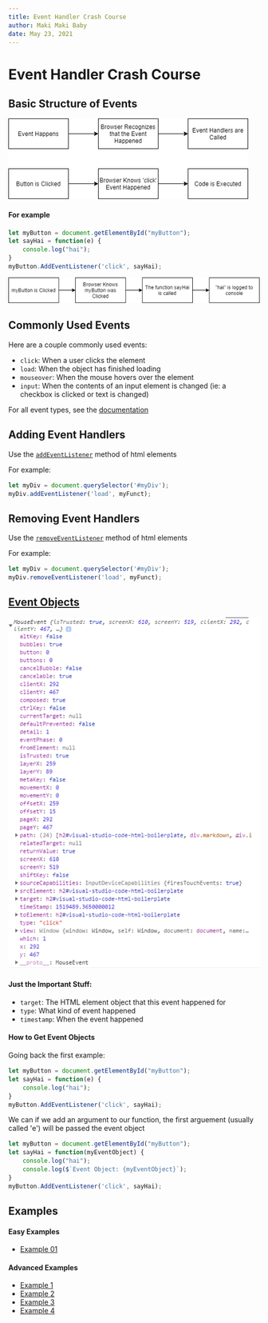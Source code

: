```yaml
---
title: Event Handler Crash Course
author: Maki Maki Baby
date: May 23, 2021
---
```



# Event Handler Crash Course

## Basic Structure of Events
![](SRC/EventWhathappens.jpg)

#### For example
```js
let myButton = document.getElementById("myButton");
let sayHai = function(e) {
    console.log("hai");
}
myButton.AddEventListener('click', sayHai);
```
![](SRC/practicalflowchart.png)

## Commonly Used Events
Here are a couple commonly used events:
- `click`: When a user clicks the element
- `load`: When the object has finished loading
- `mouseover`: When the mouse hovers over the element
- `input`: When the contents of an input element is changed (ie: a checkbox is clicked or text is changed)

For all event types, see the [documentation](https://developer.mozilla.org/en-US/docs/Web/Events)

## Adding Event Handlers
Use the [`addEventListener`](https://developer.mozilla.org/en-US/docs/Web/API/EventTarget/addEventListener) method of html elements

For example:
```js
let myDiv = document.querySelector('#myDiv');
myDiv.addEventListener('load', myFunct);
```

## Removing Event Handlers
Use the [`removeEventListener`](https://developer.mozilla.org/en-US/docs/Web/API/EventTarget/removeEventListener) method of html elements

For example:
```js
let myDiv = document.querySelector('#myDiv');
myDiv.removeEventListener('load', myFunct);
```

## [Event Objects](https://developer.mozilla.org/en-US/docs/Web/API/Event)
![](SRC/event-object-console-log.PNG)

#### Just the Important Stuff:
- `target`: The HTML element object that this event happened for
- `type`: What kind of event happened
- `timestamp`: When the event happened

#### How to Get Event Objects
Going back the first example:
```js
let myButton = document.getElementById("myButton");
let sayHai = function(e) {
    console.log("hai");
}
myButton.AddEventListener('click', sayHai);
```
We can if we add an argument to our function, the first arguement (usually called 'e') will be passed the event object
```js
let myButton = document.getElementById("myButton");
let sayHai = function(myEventObject) {
    console.log("hai");
    console.log($`Event Object: {myEventObject}`);
}
myButton.AddEventListener('click', sayHai);
```

## Examples

#### Easy Examples
- [Example 01](./example-problems/example-01/index.html)

#### Advanced Examples
- [Example 1](./example-problems/example-1/index.html)
- [Example 2](./example-problems/example-2/index.html)
- [Example 3](./example-problems/example-3/index.html)
- [Example 4](./example-problems/example-4/index.html)

